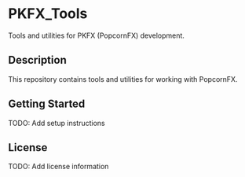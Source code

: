 # PKFX_Tools

Tools and utilities for PKFX (PopcornFX) development.

## Description

This repository contains tools and utilities for working with PopcornFX.

## Getting Started

TODO: Add setup instructions

## License

TODO: Add license information

